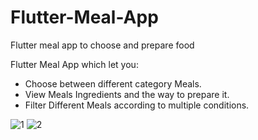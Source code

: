 # Flutter-Meal-App

Flutter meal app to choose and prepare food 


Flutter Meal App which let you:
* Choose between different category Meals.
* View Meals Ingredients and the way to prepare it.
* Filter Different Meals according to multiple conditions.



![1](https://user-images.githubusercontent.com/100447461/156894221-ad6e5091-66c8-4577-a7f9-8a2942d00bb1.PNG)
![2](https://user-images.githubusercontent.com/100447461/156894225-ba92af21-091e-4347-adc4-8e11a11e434e.PNG)
